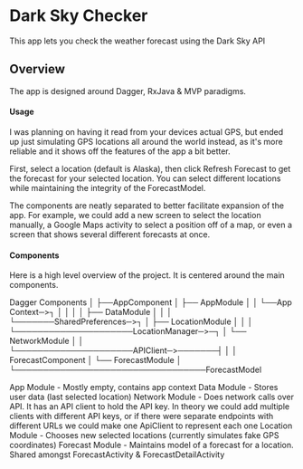 # Dark Sky Checker #

This app lets you check the weather forecast using the Dark Sky API

## Overview ##

The app is designed around Dagger, RxJava & MVP paradigms. 

#### Usage ####

I was planning on having it read from your devices actual GPS, but ended up just simulating GPS locations all around the world instead, as it's more reliable and it shows off the features of the app a bit better. 

First, select a location (default is Alaska), then click Refresh Forecast to get the forecast for your selected location. You can select different locations while maintaining the integrity of the ForecastModel.

The components are neatly separated to better facilitate expansion of the app. For example, we could add a new screen to select the location manually, a Google Maps activity to select a position off of a map, or even a screen that shows several different forecasts at once.


#### Components ####

Here is a high level overview of the project. It is centered around the main components.

Dagger Components
│
├──AppComponent
│   ├── AppModule 
│   │       └──App Context─>┐
│   │                       │
│   ├── DataModule          │
│   │       └───────SharedPreferences─>┐
│   ├── LocationModule                 │
│   │       └─────────────────────LocationManager─>─┐
│   └── NetworkModule                               │
│           └─────────────────────APIClient─>───────┤
│                                                   │
ForecastComponent                                   │
    └── ForecastModule                              │
            └──────────────────────────────────ForecastModel
         

         
App Module - Mostly empty, contains app context
Data Module - Stores user data (last selected location)
Network Module - Does network calls over API. It has an API client to hold the API key. In theory we could add multiple clients with different API keys, or if there were separate endpoints with different URLs we could make one ApiClient to represent each one
Location Module - Chooses new selected locations (currently simulates fake GPS coordinates)
Forecast Module - Maintains model of a forecast for a location. Shared amongst ForecastActivity & ForecastDetailActivity


